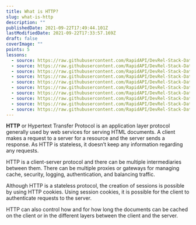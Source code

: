 ```yaml
---
title: What is HTTP?
slug: what-is-http
description: ""
publishedDate: 2021-09-22T17:49:44.101Z
lastModifiedDate: 2021-09-22T17:33:57.169Z
draft: false
coverImage: ""
points: 5
lessons:
  - source: https://raw.githubusercontent.com/RapidAPI/DevRel-Stack-Data/improve/update-learn-content/learn/courses/learn-rest-apis/modules/http-methods/lessons/01-different-methods-of-http.md
  - source: https://raw.githubusercontent.com/RapidAPI/DevRel-Stack-Data/improve/update-learn-content/learn/courses/learn-rest-apis/modules/http-methods/lessons/02-get-request.md
  - source: https://raw.githubusercontent.com/RapidAPI/DevRel-Stack-Data/improve/update-learn-content/learn/courses/learn-rest-apis/modules/http-methods/lessons/03-post-request.md
  - source: https://raw.githubusercontent.com/RapidAPI/DevRel-Stack-Data/improve/update-learn-content/learn/courses/learn-rest-apis/modules/http-methods/lessons/04-patch-request.md
  - source: https://raw.githubusercontent.com/RapidAPI/DevRel-Stack-Data/improve/update-learn-content/learn/courses/learn-rest-apis/modules/http-methods/lessons/05-put-request.md
  - source: https://raw.githubusercontent.com/RapidAPI/DevRel-Stack-Data/improve/update-learn-content/learn/courses/learn-rest-apis/modules/http-methods/lessons/06-delete-request.md
  - source: https://raw.githubusercontent.com/RapidAPI/DevRel-Stack-Data/improve/update-learn-content/learn/courses/learn-rest-apis/modules/http-methods/lessons/07-head-request.md
  - source: https://raw.githubusercontent.com/RapidAPI/DevRel-Stack-Data/improve/update-learn-content/learn/courses/learn-rest-apis/modules/http-methods/lessons/08-connect-request.md
  - source: https://raw.githubusercontent.com/RapidAPI/DevRel-Stack-Data/improve/update-learn-content/learn/courses/learn-rest-apis/modules/http-methods/lessons/09-options-request.md
  - source: https://raw.githubusercontent.com/RapidAPI/DevRel-Stack-Data/improve/update-learn-content/learn/courses/learn-rest-apis/modules/http-methods/lessons/10-trace-request.md
---
```


**HTTP** or Hypertext Transfer Protocol is an application layer protocol generally used by web services for serving HTML documents. A client makes a request to a server for a resource and the server sends a response. As HTTP is stateless, it doesn’t keep any information regarding any requests.

HTTP is a client-server protocol and there can be multiple intermediaries between them. There can be multiple proxies or gateways for managing cache, security, logging, authentication, and balancing traffic.

Although HTTP is a stateless protocol, the creation of sessions is possible by using HTTP cookies. Using session cookies, it is possible for the client to authenticate requests to the server.

HTTP can also control how and for how long the documents can be cached on the client or in the different layers between the client and the server.
